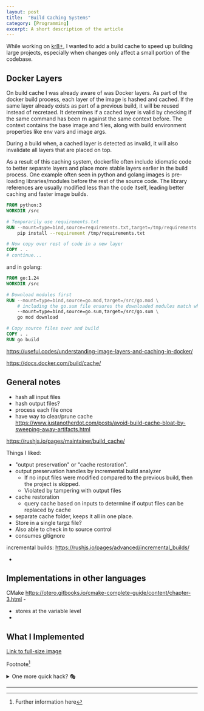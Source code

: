 ```yaml
---
layout: post
title:	"Build Caching Systems"
category: [Programming]
excerpt: A short description of the article
---
```


While working on [kr8+](https://github.com/ice-bergtech/kr8), I wanted to add a build cache to speed up building large projects, especially when changes only affect a small portion of the codebase.


## Docker Layers

On build cache I was already aware of was Docker layers.
As part of the docker build process, each layer of the image is hashed and cached.
If the same layer already exists as part of a previous build, it will be reused instead of recretaed.
It determines if a cached layer is valid by checking if the same command has been rn against the same context before.
The context contains the base image and files, along with build environment properties like env vars and image args.

During a build when, a cached layer is detected as invalid, it will also invalidate all layers that are placed on top.

As a result of this caching system, dockerfile often include idiomatic code to better separate layers and place more stable layers earlier in the build process.
One example often seen in python and golang images is pre-loading libraries/modules before the rest of the source code.
The library references are usually modified less than the code itself, leading better caching and faster image builds.

```dockerfile
FROM python:3
WORKDIR /src

# Temporarily use requirements.txt
RUN --mount=type=bind,source=requirements.txt,target=/tmp/requirements.txt \
    pip install --requirement /tmp/requirements.txt

# Now copy over rest of code in a new layer
COPY . .
# continue...
```

and in golang:

```dockerfile
FROM go:1.24
WORKDIR /src

# Download modules first
RUN --mount=type=bind,source=go.mod,target=/src/go.mod \
    # including the go.sum file ensures the downloaded modules match what we expect.
    --mount=type=bind,source=go.sum,target=/src/go.sum \
    go mod download

# Copy source files over and build
COPY . .
RUN go build
```


https://useful.codes/understanding-image-layers-and-caching-in-docker/

https://docs.docker.com/build/cache/

## General notes

* hash all input files
* hash output files?
* process each file once
* have way to clear/prune cache https://www.justanotherdot.com/posts/avoid-build-cache-bloat-by-sweeping-away-artifacts.html

https://rushjs.io/pages/maintainer/build_cache/

Things I liked:


* "output preservation" or "cache restoration".
* output preservation handles by incremental build analyzer
  * If no input files were modified compared to the previous build, then the project is skipped.
  * Violated by tampering with output files
* cache restoration
  * query cache based on inputs to determine if output files can be replaced by cache 
* separate cache folder, keeps it all in one place.
* Store in a single targz file?
* Also able to check in to source control
* consumes gitignore

incremental builds: https://rushjs.io/pages/advanced/incremental_builds/

* 

## Implementations in other languages

CMake https://otero.gitbooks.io/cmake-complete-guide/content/chapter-3.html - 
* stores at the variable level
* 


## What I Implemented








<!-- Image example
![MS-DOS Family Tree](/images/folder/filename.png){:width="700px"}
-->
<!-- Link example -->
[Link to full-size image](/images/buttons/large/ahmygod.gif)

Footnote[^1]

<details>
  <summary>One more quick hack? 🎭</summary>
  <div markdown="1">
  → Easy  
  → And simple
  </div>
</details>


<!-- Separator -->
---

[^1]: Further information here
